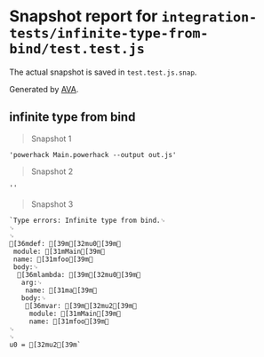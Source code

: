 # Snapshot report for `integration-tests/infinite-type-from-bind/test.test.js`

The actual snapshot is saved in `test.test.js.snap`.

Generated by [AVA](https://avajs.dev).

## infinite type from bind

> Snapshot 1

    'powerhack Main.powerhack --output out.js'

> Snapshot 2

    ''

> Snapshot 3

    `Type errors: Infinite type from bind.␊
    ␊
    ␊
    [36mdef: [39m[32mu0[39m␊
     module: [31mMain[39m␊
     name: [31mfoo[39m␊
     body:␊
      [36mlambda: [39m[32mu0[39m␊
       arg:␊
        name: [31ma[39m␊
       body:␊
        [36mvar: [39m[32mu2[39m␊
         module: [31mMain[39m␊
         name: [31mfoo[39m␊
    ␊
    ␊
    u0 = [32mu2[39m`
